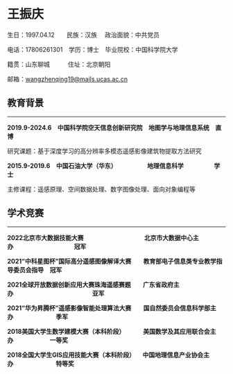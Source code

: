 # 王振庆

生日：1997.04.12&emsp;&emsp;民族：汉族 &emsp;政治面貌：中共党员

电话：17806261301&emsp;学历：博士&emsp;毕业院校：中国科学院大学

籍贯：山东聊城&emsp;&emsp;&emsp;住址：北京朝阳

邮箱：wangzhenqing19@mails.ucas.ac.cn

## 教育背景 ##

---

**2019.9-2024.6&emsp;中国科学院空天信息创新研究院&emsp;地图学与地理信息系统&emsp;直博**

研究课题：基于深度学习的高分辨率多模态遥感影像建筑物提取方法研究

**2015.9-2019.6&emsp;中国石油大学（华东）&emsp;&emsp;&emsp;&emsp;&emsp;地理信息科学&emsp;&emsp;&emsp;&emsp;&emsp;学士**

主修课程：遥感原理、空间数据处理、数字图像处理、面向对象编程等

## 学术竞赛 ##

---

**2022北京市大数据技能大赛&emsp;&emsp;&emsp;&emsp;&emsp;&emsp;&emsp;&emsp;&emsp;&emsp;北京市大数据中心主办&emsp;&emsp;&emsp;&emsp;&emsp;&emsp;&emsp;&emsp;&emsp;&emsp;冠军**

**2021“中科星图杯”国际高分遥感图像解译大赛&emsp;&emsp;教育部电子信息类专业教学指导委员会指导&emsp;冠军**

**2021全球开放数据创新应用大赛珠海遥感赛题&emsp;&emsp;广东省政府主办&emsp;&emsp;&emsp;&emsp;&emsp;&emsp;&emsp;&emsp;&emsp;&emsp;&emsp;&emsp;&emsp;亚军**

**2021“华为昇腾杯”遥感影像智能处理算法大赛&emsp;&emsp;国自然委员会信息科学部主办&emsp;&emsp;&emsp;&emsp;&emsp;&emsp;&emsp;季军**

**2018美国大学生数学建模大赛（本科阶段）&emsp;&emsp;&emsp;美国数学及其应用联合会主办&emsp;&emsp;&emsp;&emsp;&emsp;&emsp;一等奖**

**2018全国大学生GIS应用技能大赛（本科阶段） &emsp;中国地理信息产业协会主办&emsp;&emsp;&emsp;&emsp;&emsp;&emsp;&emsp;特等奖**
